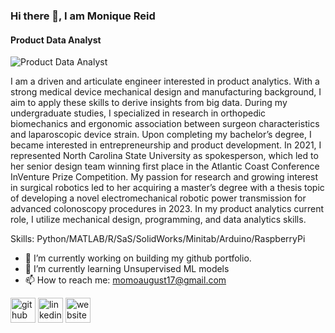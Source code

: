 ### Hi there 👋, I am Monique Reid
#### Product Data Analyst
![Product Data Analyst](https://img.freepik.com/premium-vector/dark-blue-abstract-modern-wide-banner-navy-blue-background-with-abstract-gradient-graphic-elements_156943-996.jpg?w=1380)

I am a driven and articulate engineer interested in product analytics. With a strong medical device mechanical design and manufacturing background, I aim to apply these skills to derive insights from big data. During my undergraduate studies, I specialized in research in orthopedic biomechanics and ergonomic association between surgeon characteristics and laparoscopic device strain. Upon completing my bachelor’s degree, I became interested in entrepreneurship and product development. In 2021, I represented North Carolina State University as spokesperson, which led to her senior design team winning first place in the Atlantic Coast Conference InVenture Prize Competition. My passion for research and growing interest in surgical robotics led to her acquiring a master’s degree with a thesis topic of developing a novel electromechanical robotic power transmission for advanced colonoscopy procedures in 2023. In my product analytics current role, I utilize mechanical design, programming, and data analytics skills.

Skills: Python/MATLAB/R/SaS/SolidWorks/Minitab/Arduino/RaspberryPi

- 🔭 I’m currently working on building my github portfolio. 
- 🌱 I’m currently learning Unsupervised ML models 
- 📫 How to reach me: momoaugust17@gmail.com  


[<img src='https://cdn.jsdelivr.net/npm/simple-icons@3.0.1/icons/github.svg' alt='github' height='40'>](https://github.com/principalscientist)  [<img src='https://cdn.jsdelivr.net/npm/simple-icons@3.0.1/icons/linkedin.svg' alt='linkedin' height='40'>](https://www.linkedin.com/in/www.linkedin.com/in/reidmonique/)  [<img src='https://cdn.jsdelivr.net/npm/simple-icons@3.0.1/icons/icloud.svg' alt='website' height='40'>](https://principalscientist.github.io/)  

